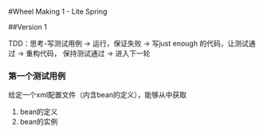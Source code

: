 #Wheel Making 1 - Lite Spring

##Version 1

TDD：思考-写测试用例 -> 运行，保证失败 -> 写just enough 的代码，让测试通过 -> 重构代码， 保持测试通过 -> 进入下一轮
### 第一个测试用例

给定一个xml配置文件（内含bean的定义），能够从中获取

1. bean的定义
2. bean的实例

